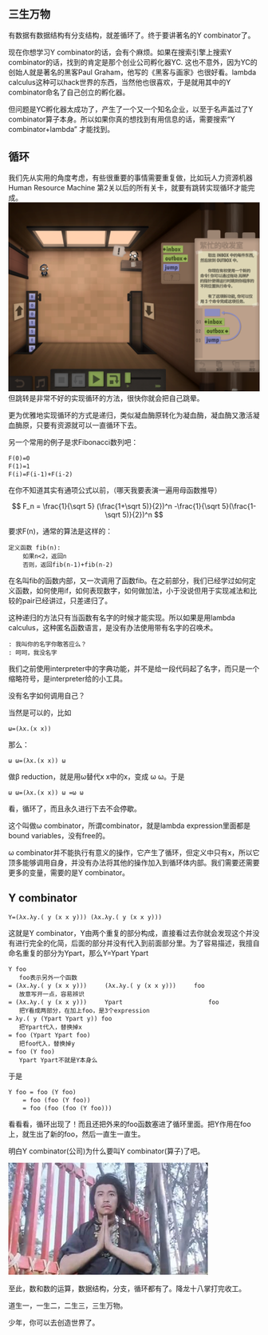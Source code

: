 <!--
.. title: 面向眼科医生的λ演算入门教程(8)
.. slug: mian-xiang-yan-ke-yi-sheng-de-lyan-suan-ru-men-jiao-cheng-8
.. date: 2017-07-04 00:00:08 UTC+08:00
.. tags: lambda, 教程, 现代眼科医生知识扩展包
.. category: tutorial
.. link:
.. description:
.. type: text
-->

## 三生万物
有数据有数据结构有分支结构，就差循环了。终于要讲著名的Y combinator了。

现在你想学习Y combinator的话，会有个麻烦。如果在搜索引擎上搜索Y combinator的话，找到的肯定是那个创业公司孵化器YC. 这也不意外，因为YC的创始人就是著名的黑客Paul Graham，他写的《黑客与画家》也很好看。lambda calculus这种可以hack世界的东西，当然他也很喜欢，于是就用其中的Y combinator命名了自己创立的孵化器。
<!-- TEASER_END -->

但问题是YC孵化器太成功了，产生了一个又一个知名企业，以至于名声盖过了Y combinator算子本身。所以如果你真的想找到有用信息的话，需要搜索“Y combinator+lambda” 才能找到。

## 循环

我们先从实用的角度考虑，有些很重要的事情需要重复做，比如玩人力资源机器Human Resource Machine 第2关以后的所有关卡，就要有跳转实现循环才能完成。
![](/images/lambda/jump.png)
但跳转是非常不好的实现循环的方法，很快你就会把自己跳晕。

更为优雅地实现循环的方式是递归，类似凝血酶原转化为凝血酶，凝血酶又激活凝血酶原，只要有资源就可以一直循环下去。

另一个常用的例子是求Fibonacci数列吧：
```
F(0)=0
F(1)=1
F(i)=F(i-1)+F(i-2)
```
在你不知道其实有通项公式以前，（哪天我要表演一遍用母函数推导）

$$
F_n = \frac{1}{\sqrt 5} (\frac{1+\sqrt 5)}{2})^n
-\frac{1}{\sqrt 5}(\frac{1-\sqrt 5)}{2})^n
$$

要求F(n)，通常的算法是这样的：

```
定义函数 fib(n):
    如果n<2，返回n
    否则，返回fib(n-1)+fib(n-2)
```

在名叫fib的函数内部，又一次调用了函数fib。在之前部分，我们已经学过如何定义函数，如何使用if，如何表现数字，如何做加法，小于没说但用于实现减法和比较的pair已经讲过，只差递归了。

这种递归的方法只有当函数有名字的时候才能实现。所以如果是用lambda calculus，这种匿名函数语言，是没有办法使用带有名字的召唤术。
```
: 我叫你的名字你敢答应么？
: 呵呵，我没名字
```
我们之前使用interpreter中的字典功能，并不是给一段代码起了名字，而只是一个缩略符号，是interpreter给的小工具。

没有名字如何调用自己？

当然是可以的，比如
```
ω=(λx.(x x))
```
那么：
```
ω ω=(λx.(x x)) ω
```
做β reduction，就是用ω替代x x中的x，变成 ω ω。于是
```
ω ω=(λx.(x x)) ω =ω ω
```
看，循环了，而且永久进行下去不会停歇。

这个叫做ω combinator，所谓combinator，就是lambda expression里面都是bound variables，没有free的。

ω combinator并不能执行有意义的操作，它产生了循环，但定义中只有x，所以它顶多能够调用自身，并没有办法将其他的操作加入到循环体内部。我们需要还需要更多的变量，需要的是Y combinator。

## Y combinator
```
Y=(λx.λy.( y (x x y))) (λx.λy.( y (x x y)))
```
这就是Y combinator，Y由两个重复的部分构成，直接看过去你就会发现这个并没有进行完全的化简，后面的部分并没有代入到前面部分里。为了容易描述，我擅自命名重复的部分为Ypart，那么Y=Ypart Ypart
```
Y foo
   foo表示另外一个函数
= (λx.λy.( y (x x y)))     (λx.λy.( y (x x y)))     foo
   故意写开一点，容易辨识
= (λx.λy.( y (x x y)))     Ypart                        foo
   把Y看成两部分，在加上foo，是3个expression
= λy.( y (Ypart Ypart y)) foo
   把Ypart代入，替换掉x
= foo (Ypart Ypart foo)
   把foo代入，替换掉y
= foo (Y foo)
   Ypart Ypart不就是Y本身么
```
于是
```
Y foo = foo (Y foo)
    = foo (foo (Y foo))
    = foo (foo (foo (Y foo)))
```
看看看，循环出现了！而且还把外来的foo函数塞进了循环里面。把Y作用在foo上，就生出了新的foo，然后一直生一直生。

明白Y combinator(公司)为什么要叫Y combinator(算子)了吧。

![](/images/lambda/dragon18.jpg)

至此，数和数的运算，数据结构，分支，循环都有了。降龙十八掌打完收工。

道生一，一生二，二生三，三生万物。

少年，你可以去创造世界了。
